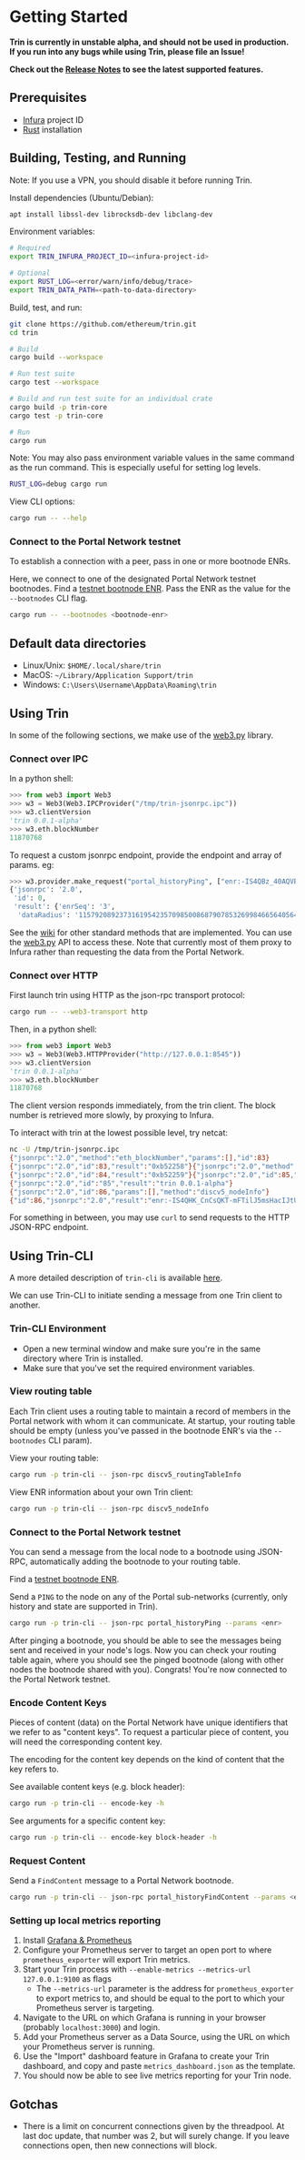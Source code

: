 # Getting Started

**Trin is currently in unstable alpha, and should not be used in production. If you run into any bugs while using Trin, please file an Issue!**

**Check out the [Release Notes](/docs/release_notes.md) to see the latest supported features.**

## Prerequisites
- [Infura](https://infura.io/) project ID
- [Rust](https://www.rust-lang.org/) installation

## Building, Testing, and Running

Note: If you use a VPN, you should disable it before running Trin.

Install dependencies (Ubuntu/Debian):

```sh
apt install libssl-dev librocksdb-dev libclang-dev 
```

Environment variables:

```sh
# Required 
export TRIN_INFURA_PROJECT_ID=<infura-project-id>

# Optional 
export RUST_LOG=<error/warn/info/debug/trace>
export TRIN_DATA_PATH=<path-to-data-directory>
```

Build, test, and run:

```sh
git clone https://github.com/ethereum/trin.git
cd trin

# Build
cargo build --workspace

# Run test suite
cargo test --workspace

# Build and run test suite for an individual crate
cargo build -p trin-core
cargo test -p trin-core

# Run
cargo run
```

Note: You may also pass environment variable values in the same command as the run command. This is especially useful for setting log levels.

```sh
RUST_LOG=debug cargo run 
```

View CLI options:

```sh
cargo run -- --help
```

### Connect to the Portal Network testnet

To establish a connection with a peer, pass in one or more bootnode ENRs.

Here, we connect to one of the designated Portal Network testnet bootnodes. Find a [testnet bootnode ENR](https://github.com/ethereum/portal-network-specs/blob/master/testnet.md). 
Pass the ENR as the value for the `--bootnodes` CLI flag.

```sh
cargo run -- --bootnodes <bootnode-enr> 
```

## Default data directories

- Linux/Unix: `$HOME/.local/share/trin`
- MacOS: `~/Library/Application Support/trin`
- Windows: `C:\Users\Username\AppData\Roaming\trin`

## Using Trin

In some of the following sections, we make use of the [web3.py](https://github.com/ethereum/web3.py/) library.

### Connect over IPC

In a python shell:

```py
>>> from web3 import Web3
>>> w3 = Web3(Web3.IPCProvider("/tmp/trin-jsonrpc.ipc"))
>>> w3.clientVersion
'trin 0.0.1-alpha'
>>> w3.eth.blockNumber
11870768
```

To request a custom jsonrpc endpoint, provide the endpoint and array of params. eg:
```py
>>> w3.provider.make_request("portal_historyPing", ["enr:-IS4QBz_40AQVBaqlhPIWFwVEphZqPKS3EPso1PwK01nwDMtMCcgK73FppW1C9V_BQRsvWV5QTbT1IYUR-zv8_cnIakDgmlkgnY0gmlwhKRc9_OJc2VjcDI1NmsxoQM-ccaM0TOFvYqC_RY_KhZNhEmWx8zdf6AQALhKyMVyboN1ZHCCE4w", "18446744073709551615"])
{'jsonrpc': '2.0',
 'id': 0,
 'result': {'enrSeq': '3',
  'dataRadius': '115792089237316195423570985008687907853269984665640564039457584007913129639935'}}
```

See the [wiki](https://eth.wiki/json-rpc/API#json-rpc-methods) for other standard methods that are implemented. You can use the [web3.py](https://web3py.readthedocs.io/en/stable/web3.eth.html#module-web3.eth) API to access these. Note that currently most of them proxy to Infura rather than requesting the data from the Portal Network.

### Connect over HTTP

First launch trin using HTTP as the json-rpc transport protocol:

```sh
cargo run -- --web3-transport http
```

Then, in a python shell:

```py
>>> from web3 import Web3
>>> w3 = Web3(Web3.HTTPProvider("http://127.0.0.1:8545"))
>>> w3.clientVersion
'trin 0.0.1-alpha'
>>> w3.eth.blockNumber
11870768
```

The client version responds immediately, from the trin client. The block number is retrieved more slowly, by proxying to Infura.

To interact with trin at the lowest possible level, try netcat:

```sh
nc -U /tmp/trin-jsonrpc.ipc
{"jsonrpc":"2.0","method":"eth_blockNumber","params":[],"id":83}
{"jsonrpc":"2.0","id":83,"result":"0xb52258"}{"jsonrpc":"2.0","method":"eth_blockNumber","params":[],"id":84}
{"jsonrpc":"2.0","id":84,"result":"0xb52259"}{"jsonrpc":"2.0","id":85,"params":[],"method":"web3_clientVersion"}
{"jsonrpc":"2.0","id":"85","result":"trin 0.0.1-alpha"}
{"jsonrpc":"2.0","id":86,"params":[],"method":"discv5_nodeInfo"}
{"id":86,"jsonrpc":"2.0","result":"enr:-IS4QHK_CnCsQKT-mFTilJ5msHacIJtU91aYe8FhAd_K7G-ACO-FO2GPFOyM7kiphjXMwrNh8Y4mSbN3ufSdBQFzjikBgmlkgnY0gmlwhMCoAMKJc2VjcDI1NmsxoQNa58x56RRRcUeOegry5S4yQvLa6LKlDcbBPHL4H5Oy4oN1ZHCCIyg"}
```

For something in between, you may use `curl` to send requests to the HTTP JSON-RPC endpoint.

## Using Trin-CLI

A more detailed description of `trin-cli` is available [here](../trin-cli/README.md).

We can use Trin-CLI to initiate sending a message from one Trin client to another.

### Trin-CLI Environment

- Open a new terminal window and make sure you're in the same directory where Trin is installed.
- Make sure that you've set the required environment variables.

### View routing table

Each Trin client uses a routing table to maintain a record of members in the Portal network with whom it can communicate. At startup, your routing table should be empty (unless you've passed in the bootnode ENR's via the `--bootnodes` CLI param).

View your routing table:

```sh
cargo run -p trin-cli -- json-rpc discv5_routingTableInfo
```

View ENR information about your own Trin client:

```sh
cargo run -p trin-cli -- json-rpc discv5_nodeInfo
```

### Connect to the Portal Network testnet

You can send a message from the local node to a bootnode using JSON-RPC, automatically adding the bootnode to your routing table.

Find a [testnet bootnode ENR](https://github.com/ethereum/portal-network-specs/blob/master/testnet.md). 

Send a `PING` to the node on any of the Portal sub-networks (currently, only history and state are supported in Trin).

```sh
cargo run -p trin-cli -- json-rpc portal_historyPing --params <enr> 
```

After pinging a bootnode, you should be able to see the messages being sent and received in your node's logs. Now you can check your routing table again, where you should see the pinged bootnode (along with other nodes the bootnode shared with you). Congrats! You're now connected to the Portal Network testnet.

### Encode Content Keys

Pieces of content (data) on the Portal Network have unique identifiers that we refer to as "content keys". To request a particular piece of content, you will need the corresponding content key.

The encoding for the content key depends on the kind of content that the key refers to.

See available content keys (e.g. block header):

```sh
cargo run -p trin-cli -- encode-key -h 
```

See arguments for a specific content key:

```sh
cargo run -p trin-cli -- encode-key block-header -h
```

### Request Content

Send a `FindContent` message to a Portal Network bootnode.

```sh
cargo run -p trin-cli -- json-rpc portal_historyFindContent --params <enr>,<content-key>
```

### Setting up local metrics reporting

1. Install [Grafana & Prometheus](https://grafana.com/docs/grafana/latest/getting-started/getting-started-prometheus/)
2. Configure your Prometheus server to target an open port to where `prometheus_exporter` will export Trin metrics.
3. Start your Trin process with `--enable-metrics --metrics-url 127.0.0.1:9100` as flags
	- The `--metrics-url` parameter is the address for `prometheus_exporter` to export metrics to, and should be equal to the port to which your Prometheus server is targeting.
4. Navigate to the URL on which Grafana is running in your browser (probably `localhost:3000`) and login.
5. Add your Prometheus server as a Data Source, using the URL on which your Prometheus server is running.
6. Use the "Import" dashboard feature in Grafana to create your Trin dashboard, and copy and paste `metrics_dashboard.json` as the template.
7. You should now be able to see live metrics reporting for your Trin node.

## Gotchas

- There is a limit on concurrent connections given by the threadpool. At last
  doc update, that number was 2, but will surely change. If you leave
  connections open, then new connections will block.
